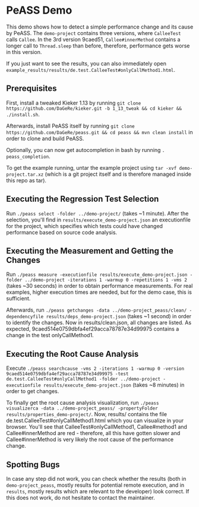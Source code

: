 # PeASS Demo

This demo shows how to detect a simple performance change and its cause by PeASS. The `demo-project` contains three versions, where `CalleeTest` calls `Callee`. In the 3rd version 9caed51, `Callee#innerMethod` contains a longer call to `Thread.sleep` than before, therefore, performance gets worse in this version.

If you just want to see the results, you can also immediately open `example_results/results/de.test.CalleeTest#onlyCallMethod1.html`.

## Prerequisites

First, install a tweaked Kieker 1.13 by running `git clone https://github.com/DaGeRe/kieker.git -b 1_13_tweak && cd kieker && ./install.sh`. 

Afterwards, install PeASS itself by running `git clone https://github.com/DaGeRe/peass.git && cd peass && mvn clean install` in order to clone and build PeASS.

Optionally, you can now get autocompletion in bash by running `. peass_completion`.

To get the example running, untar the example project using `tar -xvf demo-project.tar.xz` (which is a git project itself and is therefore managed inside this repo as tar).

## Executing the Regression Test Selection

Run `./peass select -folder ../demo-project/` (takes ~1 minute). After the selection, you'll find in `results/execute_demo-project.json` an executionfile for the project, which specifies which tests could have changed performance based on source code analysis.

## Executing the Measurement and Getting the Changes

Run `./peass measure -executionfile results/execute_demo-project.json -folder ../demo-project -iterations 1 -warmup 0 -repetitions 1 -vms 2` (takes ~30 seconds) in order to obtain performance measurements. For real examples, higher execution times are needed, but for the demo case, this is sufficient.

Afterwards, run `./peass getchanges -data ../demo-project_peass/clean/ -dependencyfile results/deps_demo-project.json` (takes ~1 second) in order to identify the changes. Now in results/clean.json, all changes are listed. As expected, 9caed514e0759dbfa4ef29acca78787e34d99975 contains a change in the test onlyCallMethod1. 

## Executing the Root Cause Analysis

Execute `./peass searchcause -vms 2 -iterations 1 -warmup 0 -version 9caed514e0759dbfa4ef29acca78787e34d99975 -test de.test.CalleeTest#onlyCallMethod1 -folder ../demo-project -executionfile results/execute_demo-project.json` (takes ~8 minutes) in order to get changes.

To finally get the root cause analysis visualization, run `./peass visualizerca -data ../demo-project_peass/ -propertyFolder results/properties_demo-project/`. Now, results/ contains the file de.test.CalleeTest#onlyCallMethod1.html which you can visualize in your browser. You'll see that CalleeTest#onlyCallMethod1, Callee#method1 and Callee#innerMethod are red - therefore, all this have gotten slower and Callee#innerMethod is very likely the root cause of the performance change.

## Spotting Bugs

In case any step did not work, you can check whether the results (both in `demo-project_peass`, mostly results for potential remote execution, and in `results`, mostly results which are relevant to the developer) look correct. If this does not work, do not hesitate to contact the maintainer. 
